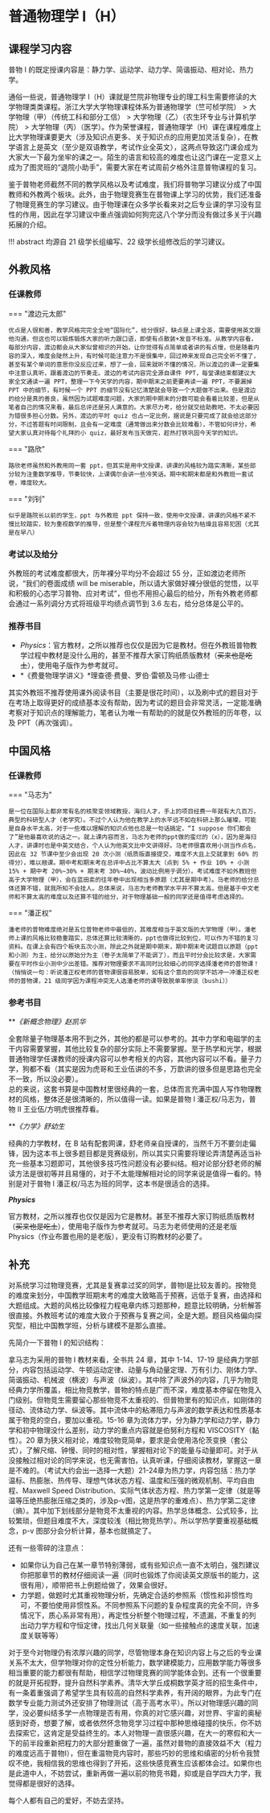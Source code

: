 # 普通物理学 Ⅰ（H）

## 课程学习内容
普物 Ⅰ 的既定授课内容是：静力学、运动学、动力学、简谐振动、相对论、热力学。

通俗一些说，普通物理学 Ⅰ（H）课就是竺院非物理专业的理工科生需要修读的大学物理类类课程。浙江大学大学物理课程体系为普通物理学（竺可桢学院） > 大学物理（甲）（传统工科和部分工信） > 大学物理（乙）（农生环专业与计算机学院） > 大学物理（丙）（医学）。作为荣誉课程，普通物理学（H）课在课程难度上比大学物理课要更大（涉及知识点更多、关于知识点的应用更加灵活复杂），在教学语言上是英文（至少是双语教学，考试作业全英文），这两点导致这门课会成为大家大一下最为坐牢的课之一。陌生的语言和较高的难度也让这门课在一定意义上成为了图灵班的“退院小助手”，需要大家在考试周前夕格外注意普物课程的复习。

鉴于普物老师截然不同的教学风格以及考试难度，我们将普物学习建议分成了中国教师和外教两个板块。此外，由于物理竞赛生在普物课上学习的优势，我们还准备了物理竞赛生的学习建议。由于物理课在众多学长看来对之后专业课的学习没有显性的作用，因此在学习建议中重点强调如何狗完这八个学分而没有做过多关于兴趣拓展的介绍。

!!! abstract
    均源自 21 级学长组编写、22 级学长组修改后的学习建议。

## 外教风格
### 任课教师

=== "渡边元太郎"

    优点是人很和善，教学风格完完全全地“国际化”，给分很好，缺点是上课全英，需要使用英文跟他沟通，但这也可以锻炼锻炼大家的听力跟口语，即使有点散装+发音不标准。从教学内容看，每部分内容，渡边都会从大家似曾相识的开始，让你觉得有点简单或者讲的有点慢，但是随着内容的深入，难度会陡然上升，有时候可能注意力不是很集中，回过神来发现自己完全听不懂了，甚至有某个单词的意思你没反应过来，想了一会，回来就听不懂的情况，所以渡边的课一定要集中注意认真听，跟着渡边的节奏走。渡边的考试内容完全源自课件 PPT，每堂课结束都建议大家全文通读一遍 PPT，整理一下今天学的内容，期中期末之前更要再读一遍 PPT，不要漏掉 PPT 中的细节，有时候一个 PPT 的细节没有记忆清楚就会导致一个大题做不出来。但是渡边的给分是真的善良，虽然因为试题难度问题，大家的期中期末的分数可能会看着比较差，但是从笔者自己的情况来看，最后总评还是另人满意的。大家尽力考，给分就交给助教吧，不太必要因为错很多担心分数。另外，渡边的平时 quiz 也占一定比例，据说是只要完成了就会给这部分分，不过答题有时间限制，且会有一定难度（通常做出来分数会比较难看），不管如何评分，希望大家认真对待每个礼拜的小 quiz，最好发布当天做完，趁热打铁巩固今天学的知识。

=== "路欣"

    路欣老师虽然和外教用同一套 ppt，但其实是用中文授课，讲课的风格较为踏实清晰，某些部分较为注重数学推导，节奏较快，上课偶尔会讲一些冷笑话。期中和期末都是和外教班一套试卷，难度较大。

=== "刘钊"

    似乎是路院长以前的学生，ppt 与外教班 ppt 保持一致，使用中文授课，讲课的风格不紧不慢比较踏实，较为重视数学的推导，但是整个课程充斥着物理内容会较为枯燥且容易犯困（尤其是在早八）
 
### 考试以及给分
外教班的考试难度都很大，历年裸分平均分不会超过 55 分，正如渡边老师所说，“我们的卷面成绩 will be miserable，所以请大家做好裸分很低的觉悟，以平和积极的心态学习普物、应对考试”，但也不用担心最后的给分，所有外教老师都会通过一系列调分方式将班级平均绩点调节到 3.6 左右，给分总体是公平的。
 
### 推荐书目
- *Physics*：官方教材，之所以推荐也仅仅是因为它是教材。但在外教班普物教学过程中教材是没什么用的，甚至不推荐大家订购纸质版教材（~~买来也是吃土~~），使用电子版作为参考就可。
- *《费曼物理学讲义》*理查德·费曼、罗伯·雷顿及马修·山德士

其实外教班不推荐使用课外阅读书目（主要是很花时间），以及刷中式的题目对于在考场上取得更好的成绩基本没有帮助，因为考试的题目会非常灵活，一定能准确考察对于知识点的理解能力，笔者认为唯一有帮助的的就是仅外教班的历年卷，以及 PPT（再次强调）。

## 中国风格
### 任课教师
=== "马志为"

    是一位在国际上都非常有名的核聚变领域教授，海归人才，手上的项目经费一年就有大几百万，典型的科研型人才（老学究）。不过个人认为他在教学上的水平远不如在科研上那么璀璨，可能是自身水平太高，对于一些难以理解的知识点他也总是一句话搞定，“I suppose 你们都会了”是他最喜欢说的话之一。就上课内容而言，马志为老师的ppt做的蛮烂的（x），因为是海归人才，讲课时也是中英文结合，个人认为他英文比中文讲得好。马老师很喜欢用小测当作点名，因此在 32 节课中至少会出现 20 次小测（纸质版直接提交，难度不大且上交就拿到 60% 的得分），难以翘课。期中考和期末考在总评中占比不算太大（点到 5% + 作业 10% + 小测 15% + 期中考 20%~30% + 期末考 30%~40%，波动比例用于调分）。考试难度不如外教班但高于大学物理（甲），会在蓝田卖的往年卷中出现相当多原题（尤其是期中考）。马老师的给分总体还算不错，就我所知不会挂人。总体来说，马志为老师教学水平并不算太高，但是基于中文老师和不算太高的难度以及还算不错的给分，对于物理基础一般的同学还是值得考虑选择的。

=== "潘正权"

    潘老师的普物难度绝对是五位普物老师中最低的，其难度相当于英文版的大学物理（甲）。潘老师上课的风格比较稳重踏实，总体还算比较清晰的，ppt也做得比较到位，可以作为不错的复习资料。在课上会有四个板块五次小测，除此之外就是期中期末，期中期末考试题目以原题（ppt 和小测）为主，给分以原始分为主（卷子太简单了不能调了），而且平时分会比较求是，大家需要在平时作业小测中少出差错。推荐对物理要求不高同时比较细心的同学选择潘老师的普物课！  
    （悄悄说一句：听说潘正权老师的普物课很容易脱单，如有这个意向的同学不妨冲一冲潘正权老师的普物课，21 级同学因为课程冲突无人选潘老师的课导致脱单率惨淡（bushi））

### 参考书目
***《新概念物理》*赵凯华**

全套除量子物理基本用不到之外，其他的都是可以参考的。其中力学和电磁学的主干内容需要掌握，其他比较复杂的部分实际上不需要掌握。至于热学和光学，根据普通物理学任课教师的授课内容可以参考相关的内容，其他内容可以不看。量子力学，狗都不看（其实是因为虎哥和王业伍讲的不多，万歆讲的很多但是思路也完全不一致，所以没必要）。  
总的来说，这套书算是中国教材里很经典的一套，总体而言充满中国人写作物理教材的风格，整体还是很清晰的，所以值得一读。如果是普物 Ⅰ 潘正权/马志为，普物 Ⅱ 王业伍/方明虎很推荐看。

***《力学》*舒幼生**

经典的力学教材，在 B 站有配套网课，舒老师亲自授课的，当然千万不要剑走偏锋，因为这本书上很多题目都是竞赛级别，所以其实只需要将理论弄清楚再适当补充一些基本习题即可，其他很多技巧性问题没有必要纠结。相对论部分舒老师的解读方法是很初等并且易懂的，对于不太能理解相对论的同学来说是值得一看的。特别是对于普物 Ⅰ 潘正权/马志为班的同学，这本书是很适合的选择。

***Physics***

官方教材，之所以推荐也仅仅是因为它是教材。甚至不推荐大家订购纸质版教材（<del>买来也是吃土</del>），使用电子版作为参考就可。马志为老师使用的还是老版 Physics（作业布置也用的是老版），更没有订购教材的必要了。
 
## 补充
对系统学习过物理竞赛，尤其是复赛拿过奖的同学，普物I是比较友善的。按物竞的难度来划分，中国教学班期末考的难度大致略高于预赛，远低于复赛，由选择和大题组成。大题的风格比较像程力程电章内练习题那种，题意比较明确，分析解答很直接。外教班考试的难度大致介于预赛与复赛之间，全是大题。题目风格偏向探究型，相比中国教学班，分析与建模不是那么直接。

先简介一下普物 Ⅰ 的知识结构：

拿马志为采用的普物 Ⅰ 教材来看，全书共 24 章，其中 1-14、17-19 是经典力学部分，内容包括运动学、牛顿运动定律、动量与角动量定理、万有引力、刚体力学、简谐振动、机械波（横波）与声波（纵波）。其中除了声波外的内容，几乎为物竞经典力学所覆盖，相比物竞教学，普物的特点是广而不深，难度基本停留在物竞入门级别。但物竞生需要留心那些物竞不太重视的、但普物里有的知识点，如刚体的径动、流体动力学、纵波等。其中流体中的粘滞阻力与声波的数学表达和性质基本属于物竞的空白，要加以重视。15-16 章为流体力学，分为静力学和动力学，静力学和初中物理没什么差别，动力学的重点内容就是伯努利方程和 VISCOSITY（黏性）。20 章为狭义相对论，难度较物竞简单，要求是会使用洛伦茨变换（套公式），了解尺缩、钟慢、同时的相对性，掌握相对论下的能量与动量即可。对于从没接触过相对论的同学来说，也无需害怕，认真听课，仔细阅读教材，掌握这一章是不难的。（考试大约会出一选择一大题）21-24章为热力学，内容包括：热力学温标、热膨胀、热传导、理想气体状态方程、温度和压强的微观机制、平均自由程、Maxwell Speed Distribution、实际气体状态方程、热力学第一定律（就是等温等压绝热膨胀压缩之类的，涉及p-v图，这是热学的重难点）、热力学第二定律（熵）。其中加下划线部分是物竞不太重视的内容。热学总体概念、公式较多，比较繁琐，但题目难度不大，深度较浅（相比物竞热学）。所以学热学要重视基础概念，p-v 图部分会分析计算，基本也就搞定了。

还有一些零碎的注意点：

- 如果你认为自己在某一章节特别薄弱，或有些知识点一直不太明白，强烈建议你把那章节的教材仔细阅读一遍（同时也锻炼了你阅读英文原版书的能力，这很有用），顺带把书上例题给做了，效果会很好。
- 力学题，做题时尤其重视物理分析，先确定合适的参照系（惯性和非惯性均可，不要怕使用非惯性系。不同参照系下问题的复杂程度真的完全不同，许多情况下，质心系非常有用），再定性分析整个物理过程，不遗漏，不重复的列出动力学方程和守恒定律，找出几何关联量（如一些接触点的速度关联，加速度关联等等）

对于至今对物理仍有浓厚兴趣的同学，尽管物理本身在知识内容上与之后的专业课关系不太大，但学物理对你的定性分析能力，数学建模能力，应用数学能力等很多相当重要的能力都很有帮助，相信学过物理竞赛的同学能体会到。还有一个很重要的就是开拓视野，提升自然科学素养。清华大学丘成桐数学英才班的招生条件中，有一条着重强调了希望学生具有较高的自然科学素养，有开阔的眼界，为此专门在数学专业能力测试外还安排了物理测试（高于高考水平）。所以对物理感兴趣的同学，没必要纠结多学一点物理是否有用，你真的对它感兴趣，对世界、宇宙的奥秘感到好奇，想要了解，或者依然怀念物竞学习过程中那种思维碰撞的快乐，你不妨去探索它，这肯定是受益终生的。本人对物理一直很感兴趣，在大一的寒假和大一下的前半段重新把程力的大部分题重做了一遍，虽然对普物的直接效益不大（程力的难度远高于普物I），但在重温物竞内容时，那些巧妙的思维和缜密的分析令我赞叹不绝，我相信我的思维也得到了开拓，这些快感竞赛生应该都体会过。如果你也是此道中人，不妨尝试，重新再做一遍以前的物竞书籍，抑或是自学四大力学，我觉得都是很好的选择。

每个人都有自己的爱好，不妨去坚持。